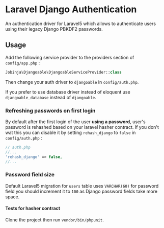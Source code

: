 # Laravel Django Authentication
An authentication driver for Laravel5 which allows to authenticate users using their legacy Django PBKDF2 passwords.

## Usage
Add the following service provider to the providers section of ```config/app.php``` :

```php
Jobinja\Djangoable\DjangoableServiceProvider::class
```

Then change your auth driver to ```djangoable``` in ```config/auth.php```.

If you prefer to use database driver instead of eloquent use ```djangoable_database``` instead of
```djangoable```.

### Refreshing passwords on first login
By default after the first login of the user **using a password**, user's password is rehashed based on your laravel hasher contract. If you don't wat
this you can disable it by setting ```rehash_django``` to ```false``` in ```config/auth.php``` :

```php
// auth.php
//...
'rehash_django' => false,
//...
```

### Password field size
Default Laravel5 migration for ```users``` table uses ```VARCHAR(60)``` for password field you should increment it to ```100``` as Django password fields take more space.

#### Tests for hasher contract

Clone the project then run ```vendor/bin/phpunit```.
